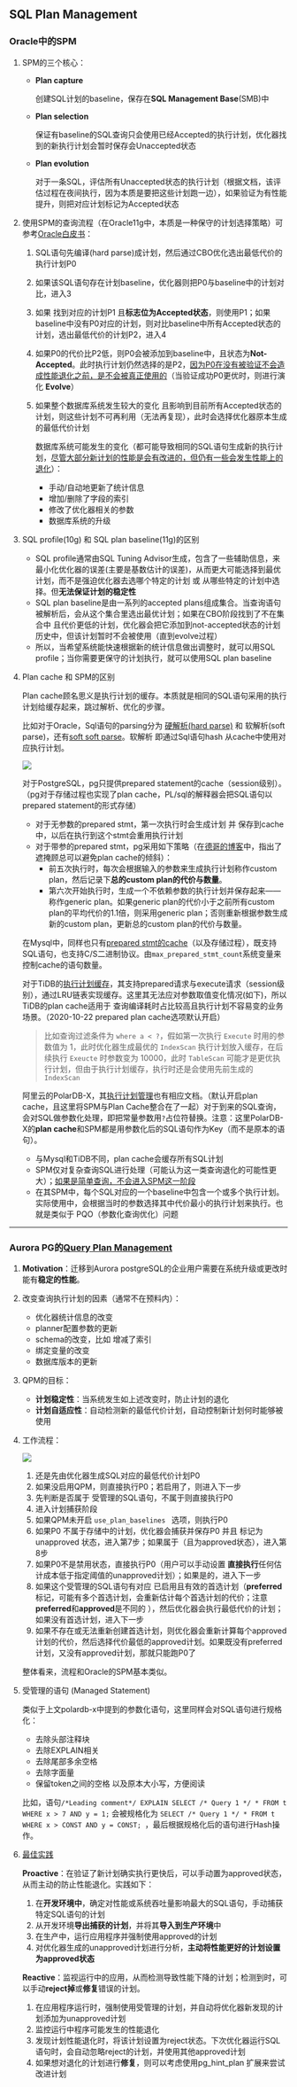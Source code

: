 ## SQL Plan Management

### Oracle中的SPM

1. SPM的三个核心：
   
   - **Plan capture**
   
     创建SQL计划的baseline，保存在**SQL Management Base**(SMB)中
   
   - **Plan selection**
   
     保证有baseline的SQL查询只会使用已经Accepted的执行计划，优化器找到的新执行计划会暂时保存会Unaccepted状态
   
   - **Plan evolution**
   
     对于一条SQL，评估所有Unaccepted状态的执行计划（根据文档，该评估过程在夜间执行，因为本质是要把这些计划跑一边），如果验证为有性能提升，则把对应计划标记为Accepted状态
   
2. 使用SPM的查询流程（在Oracle11g中，本质是一种保守的计划选择策略）可参考[Oracle白皮书](https://www.oracle.com/technetwork/database/bi-datawarehousing/twp-sql-plan-mgmt-12c-1963237.pdf)：

   1. SQL语句先编译(hard parse)成计划，然后通过CBO优化选出最低代价的执行计划P0

   2. 如果该SQL语句存在计划baseline，优化器则把P0与baseline中的计划对比，进入3

   3. 如果 找到对应的计划P1 且**标志位为Accepted状态**，则使用P1；如果baseline中没有P0对应的计划，则对比baseline中所有Accepted状态的计划，选出最低代价的计划P2，进入4

   4. 如果P0的代价比P2低，则P0会被添加到baseline中，且状态为**Not-Accepted**。此时执行计划仍然选择的是P2，[因为P0在没有被验证不会造成性能退化之前，是不会被真正使用的](https://blogs.oracle.com/optimizer/sql-plan-management-part-2-of-4-spm-aware-optimizer)（当验证成功P0更优时，则进行演化 **Evolve**）

   5. 如果整个数据库系统发生较大的变化 且影响到目前所有Accepted状态的计划，则这些计划不可再利用（无法再复现），此时会选择优化器原本生成的最低代价计划

      数据库系统可能发生的变化（都可能导致相同的SQL语句生成新的执行计划，<u>尽管大部分新计划的性能是会有改进的，但仍有一些会发生性能上的退化</u>）：

      - 手动/自动地更新了统计信息
      - 增加/删除了字段的索引
      - 修改了优化器相关的参数
      - 数据库系统的升级

3. SQL profile(10g) 和 SQL plan baseline(11g)的区别

   - SQL profile通常由SQL Tuning Advisor生成，包含了一些辅助信息，来最小化优化器的误差(主要是基数估计的误差)，从而更大可能选择到最优计划，而不是强迫优化器去选哪个特定的计划 或 从哪些特定的计划中选择。但**无法保证计划的稳定性**
   - SQL plan baseline是由一系列的accepted plans组成集合。当查询语句被解析后，会从这个集合里选出最优计划；如果在CBO阶段找到了不在集合中 且代价更低的计划，优化器会把它添加到not-accepted状态的计划历史中，但该计划暂时不会被使用（直到evolve过程）
   - 所以，当希望系统能快速根据新的统计信息做出调整时，就可以用SQL profile；当你需要更保守的计划执行，就可以使用SQL plan baseline

4. Plan cache 和 SPM的区别

   Plan cache顾名思义是执行计划的缓存。本质就是相同的SQL语句采用的执行计划给缓存起来，跳过解析、优化的步骤。

   比如对于Oracle，Sql语句的parsing分为 <u>硬解析(hard parse)</u> 和 软解析(soft parse)，还有<u>soft soft parse</u>。软解析 即通过Sql语句hash 从cache中使用对应执行计划。

   ![](https://cchw-1257198376.cos.ap-chengdu.myqcloud.com/test/clipboard_20201211_104035.png)

   对于PostgreSQL，pg只提供prepared statement的cache（session级别）。（pg对于存储过程也实现了plan cache，PL/sql的解释器会把SQL语句以prepared statement的形式存储）

   - 对于无参数的prepared stmt，第一次执行时会生成计划 并 保存到cache中，以后在执行到这个stmt会重用执行计划
   - 对于带参的prepared stmt，pg采用如下策略（在[德哥的博客](https://github.com/digoal/blog/blob/master/201606/20160617_01.md)中，指出了遮掩顾总可以避免plan cache的倾斜）：
     - 前五次执行时，每次会根据输入的参数来生成执行计划称作custom plan，然后记录下**总的custom plan的代价与数量**。
     - 第六次开始执行时，生成一个不依赖参数的执行计划并保存起来——称作generic plan。如果generic plan的代价小于之前所有custom plan的平均代价的1.1倍，则采用generic plan；否则重新根据参数生成新的custom plan，更新总的custom plan的代价与数量。

   在Mysql中，同样也只有[prepared stmt的cache](https://dev.mysql.com/doc/refman/8.0/en/statement-caching.html)（以及存储过程），既支持SQL语句，也支持C/S二进制协议。由`max_prepared_stmt_count`系统变量来控制cache的语句数量。

   对于TiDB的[执行计划缓存](https://docs.pingcap.com/zh/tidb/stable/sql-prepare-plan-cache)，其支持prepared请求与execute请求（session级别），通过LRU链表实现缓存。这里其无法应对参数取值变化情况(如下)，所以TiDB的plan cache适用于 查询编译耗时占比较高且执行计划不容易变的业务场景。（2020-10-22 prepared plan cache选项默认开启）

   > 比如查询过滤条件为 `where a < ?`，假如第一次执行 `Execute` 时用的参数值为 1，此时优化器生成最优的 `IndexScan` 执行计划放入缓存，在后续执行 `Exeucte` 时参数变为 10000，此时 `TableScan` 可能才是更优执行计划，但由于执行计划缓存，执行时还是会使用先前生成的 `IndexScan`

   阿里云的PolarDB-X，其[执行计划管理](https://help.aliyun.com/document_detail/144299.html)也有相应文档。（默认开启plan cache，且这里将SPM与Plan Cache整合在了一起）对于到来的SQL查询，会对SQL做参数化处理，即把常量参数用`?`占位符替换。注意：这里PolarDB-X的**plan cache**和SPM都是用参数化后的SQL语句作为Key（而不是原本的语句）。

   - 与Mysql和TiDB不同，plan cache会缓存所有SQL计划
   - SPM仅对复杂查询SQL进行处理（可能认为这一类查询退化的可能性更大）；<u>如果是简单查询，不会进入SPM这一阶段</u>
   - 在其SPM中，每个SQL对应的一个baseline中包含一个或多个执行计划。实际使用中，会根据当时的参数选择其中代价最小的执行计划来执行。也就是类似于 PQO（参数化查询优化）问题


------

### Aurora PG的[Query Plan Management](https://docs.aws.amazon.com/AmazonRDS/latest/AuroraUserGuide/AuroraPostgreSQL.Optimize.html)

1. **Motivation**：迁移到Aurora postgreSQL的企业用户需要在系统升级或更改时 能有**稳定的性能**。

2. 改变查询执行计划的因素（通常不在预料内）：

   - 优化器统计信息的改变
   - planner配置参数的更新
   - schema的改变，比如 增减了索引
   - 绑定变量的改变
   - 数据库版本的更新

3. QPM的目标：

   - **计划稳定性**：当系统发生如上述改变时，防止计划的退化
   - **计划自适应性**：自动检测新的最低代价计划，自动控制新计划何时能够被使用 

4. 工作流程：

   ![](https://d2908q01vomqb2.cloudfront.net/887309d048beef83ad3eabf2a79a64a389ab1c9f/2019/05/31/intro-to-aurora-1.gif)

   1. 还是先由优化器生成SQL对应的最低代价计划P0
   2. 如果没启用QPM，则直接执行P0；若启用了，则进入下一步
   3. 先判断是否属于 受管理的SQL语句，不属于则直接执行P0
   4. 进入计划捕获阶段
   5. 如果QPM未开启 `use_plan_baselines ` 选项，则执行P0
   6. 如果P0 不属于存储中的计划，优化器会捕获并保存P0 并且 标记为 unapproved 状态，进入第7步；如果属于（且为approved状态），进入第8步
   7. 如果P0不是禁用状态，直接执行P0（用户可以手动设置 **直接执行**任何估计成本低于指定阈值的unapproved计划）；如果是的，进入下一步
   8. 如果这个受管理的SQL语句有对应 已启用且有效的首选计划（**preferred**标记，可能有多个首选计划，会重新估计每个首选计划的代价；注意**preferred**和**approved**是不同的 ），然后优化器会执行最低代价的计划；如果没有首选计划，进入下一步
   9. 如果不存在或无法重新创建首选计划，则优化器会重新计算每个approved计划的代价，然后选择代价最低的approved计划。如果既没有preferred计划，又没有approved计划，那就只能跑P0了

   整体看来，流程和Oracle的SPM基本类似。

5. 受管理的语句 (Managed Statement)

   类似于上文polardb-x中提到的参数化语句，这里同样会对SQL语句进行规格化：

   - 去除头部注释块
   - 去除EXPLAIN相关
   - 去除尾部多余空格
   - 去除字面量
   - 保留token之间的空格 以及原本大小写，方便阅读

   比如，语句`/*Leading comment*/ EXPLAIN SELECT /* Query 1 */ * FROM t WHERE x > 7 AND y = 1;` 会被规格化为 `SELECT /* Query 1 */ * FROM t WHERE x > CONST AND y = CONST; `，最后根据规格化后的语句进行Hash操作。

6. [最佳实践](https://docs.aws.amazon.com/AmazonRDS/latest/AuroraUserGuide/AuroraPostgreSQL.Optimize.BestPractice.html)

   **Proactive**：在验证了新计划确实执行更快后，可以手动置为approved状态，从而主动的防止性能退化。实践如下：

   1. 在**开发环境中**，确定对性能或系统吞吐量影响最大的SQL语句，手动捕获特定SQL语句的计划
   2. 从开发环境**导出捕获的计划**，并将其**导入到生产环境**中
   3. 在生产中，运行应用程序并强制使用approved的计划
   4. 对优化器生成的unapproved计划进行分析，**主动将性能更好的计划设置为approved状态**

   **Reactive**：监视运行中的应用，从而检测导致性能下降的计划；检测到时，可以手动**reject掉**或**修复**错误的计划。

   1. 在应用程序运行时，强制使用受管理的计划，并自动将优化器新发现的计划添加为unapproved计划
   2. 监控运行中程序可能发生的性能退化
   3. 发现计划性能退化时，将该计划设置为reject状态。下次优化器运行SQL语句时，会自动忽略reject的计划，并使用其他approved计划
   4. 如果想对退化的计划进行**修复**，则可以考虑使用pg_hint_plan 扩展来尝试改进计划